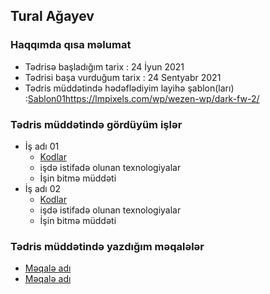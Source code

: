 ## Tural Ağayev

### Haqqımda qısa məlumat
- Tədrisə başladığım tarix : 24 İyun 2021
- Tədrisi başa vurduğum tarix : 24 Sentyabr 2021
- Tədris müddətində hədəflədiyim layihə şablon(ları) :[Sablon01https://lmpixels.com/wp/wezen-wp/dark-fw-2/]()

###  Tədris müddətində gördüyüm işlər
- İş adı 01
    - [Kodlar]()
    - işdə istifadə olunan texnologiyalar 
    - İşin bitmə müddəti
- İş adı 02
    - [Kodlar]()
    - işdə istifadə olunan texnologiyalar 
    - İşin bitmə müddəti

### Tədris müddətində yazdığım məqalələr
- [Məqalə adı]()
- [Məqalə adı]()